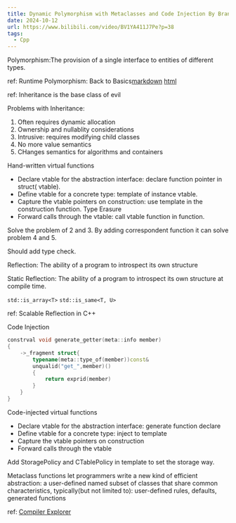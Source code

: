 ```yaml
---
title: Dynamic Polymorphism with Metaclasses and Code Injection By Brand
date: 2024-10-12
url: https://www.bilibili.com/video/BV1YA411J7Pe?p=38
tags:
  - Cpp
---
```


Polymorphism:The provision of a single interface to entities of different types.

ref: Runtime Polymorphism: Back to Basics[markdown](./../2017/runtime_polymorphism_back_to_basics.md) [html](./../2017/runtime_polymorphism_back_to_basics.html)

ref: Inheritance is the base class of evil

Problems with Inheritance:

1. Often requires dynamic allocation
2. Ownership and nullablity considerations
3. Intrusive: requires modifying child classes
4. No more value semantics
5. CHanges semantics for algorithms and containers

Hand-written virtual functions

- Declare vtable for the abstraction interface: declare function pointer in struct( vtable).
- Define vtable for a concrete type: template of instance vtable.
- Capture the vtable pointers on construction: use template in the construction function. Type Erasure
- Forward calls through the vtable: call vtable function in function.

Solve the problem of 2 and 3. By adding correspondent function it can solve problem 4 and 5.

Should add type check.

Reflection: The ability of a program to introspect its own structure

Static Reflection: The ability of a program to introspect its own structure at compile time.

`std::is_array<T>` `std::is_same<T, U>`

ref: Scalable Reflection in C++

Code Injection

```cpp
constrval void generate_getter(meta::info member)
{
    ->_fragment struct{
        typename(meta::type_of(member))const&
        unqualid("get_",member)()
        {
            return exprid(member)
        }
    }
}
```

Code-injected virtual functions

- Declare vtable for the abstraction interface: generate function declare
- Define vtable for a concrete type: inject to template
- Capture the vtable pointers on construction
- Forward calls through the vtable

Add StoragePolicy and CTablePolicy in template to set the storage way.

Metaclass functions let programmers write a new kind of efficient abstraction: a user-defined named subset of classes that share common characteristics, typically(but not limited to): user-defined rules, defaults, generated functions

ref: [Compiler Explorer](https://cppx.godbolt.org)
